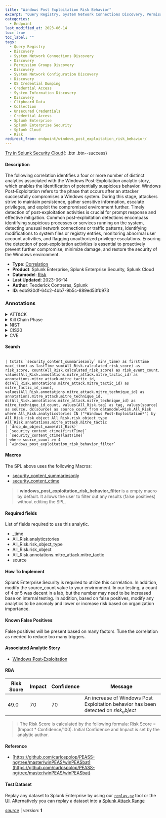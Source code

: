 ```yaml
---
title: "Windows Post Exploitation Risk Behavior"
excerpt: "Query Registry, System Network Connections Discovery, Permission Groups Discovery, System Network Configuration Discovery, OS Credential Dumping, System Information Discovery, Clipboard Data, Unsecured Credentials"
categories:
  - Endpoint
last_modified_at: 2023-06-14
toc: true
toc_label: ""
tags:
  - Query Registry
  - Discovery
  - System Network Connections Discovery
  - Discovery
  - Permission Groups Discovery
  - Discovery
  - System Network Configuration Discovery
  - Discovery
  - OS Credential Dumping
  - Credential Access
  - System Information Discovery
  - Discovery
  - Clipboard Data
  - Collection
  - Unsecured Credentials
  - Credential Access
  - Splunk Enterprise
  - Splunk Enterprise Security
  - Splunk Cloud
  - Risk
redirect_from: endpoint/windows_post_exploitation_risk_behavior/
---
```




[Try in Splunk Security Cloud](https://www.splunk.com/en_us/cyber-security.html){: .btn .btn--success}

#### Description

The following correlation identifies a four or more number of distinct analytics associated with the Windows Post-Exploitation analytic story, which enables the identification of potentially suspicious behavior. Windows Post-Exploitation refers to the phase that occurs after an attacker successfully compromises a Windows system. During this stage, attackers strive to maintain persistence, gather sensitive information, escalate privileges, and exploit the compromised environment further. Timely detection of post-exploitation activities is crucial for prompt response and effective mitigation. Common post-exploitation detections encompass identifying suspicious processes or services running on the system, detecting unusual network connections or traffic patterns, identifying modifications to system files or registry entries, monitoring abnormal user account activities, and flagging unauthorized privilege escalations. Ensuring the detection of post-exploitation activities is essential to proactively prevent further compromise, minimize damage, and restore the security of the Windows environment.

- **Type**: [Correlation](https://github.com/splunk/security_content/wiki/Detection-Analytic-Types)
- **Product**: Splunk Enterprise, Splunk Enterprise Security, Splunk Cloud
- **Datamodel**: [Risk](https://docs.splunk.com/Documentation/CIM/latest/User/Risk)
- **Last Updated**: 2023-06-14
- **Author**: Teoderick Contreras, Splunk
- **ID**: edb930df-64c2-4bb7-9b5c-889ed53fb973

### Annotations
<details>
  <summary>ATT&CK</summary>

<div markdown="1">

#### [ATT&CK](https://attack.mitre.org/)

| ID          | Technique   | Tactic         |
| ----------- | ----------- |--------------- |
| [T1012](https://attack.mitre.org/techniques/T1012/) | Query Registry | Discovery |

| [T1049](https://attack.mitre.org/techniques/T1049/) | System Network Connections Discovery | Discovery |

| [T1069](https://attack.mitre.org/techniques/T1069/) | Permission Groups Discovery | Discovery |

| [T1016](https://attack.mitre.org/techniques/T1016/) | System Network Configuration Discovery | Discovery |

| [T1003](https://attack.mitre.org/techniques/T1003/) | OS Credential Dumping | Credential Access |

| [T1082](https://attack.mitre.org/techniques/T1082/) | System Information Discovery | Discovery |

| [T1115](https://attack.mitre.org/techniques/T1115/) | Clipboard Data | Collection |

| [T1552](https://attack.mitre.org/techniques/T1552/) | Unsecured Credentials | Credential Access |

</div>
</details>


<details>
  <summary>Kill Chain Phase</summary>

<div markdown="1">

* Exploitation


</div>
</details>


<details>
  <summary>NIST</summary>

<div markdown="1">

* DE.AE



</div>
</details>

<details>
  <summary>CIS20</summary>

<div markdown="1">

* CIS 10



</div>
</details>

<details>
  <summary>CVE</summary>

<div markdown="1">


</div>
</details>


#### Search

```

| tstats `security_content_summariesonly` min(_time) as firstTime max(_time) as lastTime sum(All_Risk.calculated_risk_score) as risk_score, count(All_Risk.calculated_risk_score) as risk_event_count, values(All_Risk.annotations.mitre_attack.mitre_tactic_id) as annotations.mitre_attack.mitre_tactic_id, dc(All_Risk.annotations.mitre_attack.mitre_tactic_id) as mitre_tactic_id_count, values(All_Risk.annotations.mitre_attack.mitre_technique_id) as annotations.mitre_attack.mitre_technique_id, dc(All_Risk.annotations.mitre_attack.mitre_technique_id) as mitre_technique_id_count, values(All_Risk.tag) as tag, values(source) as source, dc(source) as source_count from datamodel=Risk.All_Risk where All_Risk.analyticstories IN ("*Windows Post-Exploitation*") by All_Risk.risk_object All_Risk.risk_object_type All_Risk.annotations.mitre_attack.mitre_tactic 
| `drop_dm_object_name(All_Risk)` 
| `security_content_ctime(firstTime)` 
| `security_content_ctime(lastTime)` 
| where source_count >= 4 
| `windows_post_exploitation_risk_behavior_filter`
```

#### Macros
The SPL above uses the following Macros:
* [security_content_summariesonly](https://github.com/splunk/security_content/blob/develop/macros/security_content_summariesonly.yml)
* [security_content_ctime](https://github.com/splunk/security_content/blob/develop/macros/security_content_ctime.yml)

> :information_source:
> **windows_post_exploitation_risk_behavior_filter** is a empty macro by default. It allows the user to filter out any results (false positives) without editing the SPL.



#### Required fields
List of fields required to use this analytic.
* _time
* All_Risk.analyticstories
* All_Risk.risk_object_type
* All_Risk.risk_object
* All_Risk.annotations.mitre_attack.mitre_tactic
* source



#### How To Implement
Splunk Enterprise Security is required to utilize this correlation. In addition, modify the source_count value to your environment. In our testing, a count of 4 or 5 was decent in a lab, but the number may need to be increased base on internal testing. In addition, based on false positives, modify any analytics to be anomaly and lower or increase risk based on organization importance.
#### Known False Positives
False positives will be present based on many factors. Tune the correlation as needed to reduce too many triggers.

#### Associated Analytic Story
* [Windows Post-Exploitation](/stories/windows_post-exploitation)




#### RBA

| Risk Score  | Impact      | Confidence   | Message      |
| ----------- | ----------- |--------------|--------------|
| 49.0 | 70 | 70 | An increase of Windows Post Exploitation behavior has been detected on $risk_object$ |


> :information_source:
> The Risk Score is calculated by the following formula: Risk Score = (Impact * Confidence/100). Initial Confidence and Impact is set by the analytic author.


#### Reference

* [https://github.com/carlospolop/PEASS-ng/tree/master/winPEAS/winPEASbat](https://github.com/carlospolop/PEASS-ng/tree/master/winPEAS/winPEASbat)



#### Test Dataset
Replay any dataset to Splunk Enterprise by using our [`replay.py`](https://github.com/splunk/attack_data#using-replaypy) tool or the [UI](https://github.com/splunk/attack_data#using-ui).
Alternatively you can replay a dataset into a [Splunk Attack Range](https://github.com/splunk/attack_range#replay-dumps-into-attack-range-splunk-server)




[*source*](https://github.com/splunk/security_content/tree/develop/detections/endpoint/windows_post_exploitation_risk_behavior.yml) \| *version*: **1**